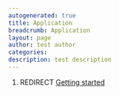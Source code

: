 ```yaml
---
autogenerated: true
title: Application
breadcrumb: Application
layout: page
author: test author
categories: 
description: test description
---
```


1.  REDIRECT [Getting started](Getting_started "wikilink")
